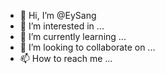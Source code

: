- 👋 Hi, I’m @EySang
- 👀 I’m interested in ...
- 🌱 I’m currently learning ...
- 💞️ I’m looking to collaborate on ...
- 📫 How to reach me ...

<!---
EySang/EySang is a ✨ special ✨ repository because its `README.md` (this file) appears on your GitHub profile.
You can click the Preview link to take a look at your changes.
--->

